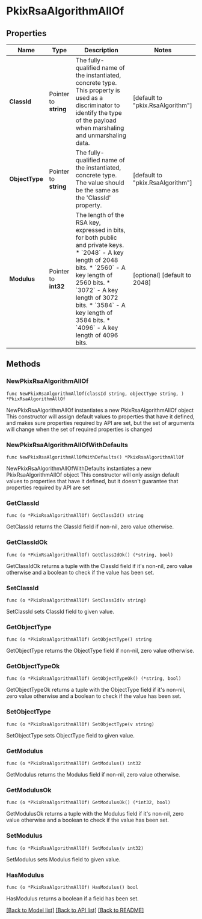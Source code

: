 # PkixRsaAlgorithmAllOf

## Properties

Name | Type | Description | Notes
------------ | ------------- | ------------- | -------------
**ClassId** | Pointer to **string** | The fully-qualified name of the instantiated, concrete type. This property is used as a discriminator to identify the type of the payload when marshaling and unmarshaling data. | [default to "pkix.RsaAlgorithm"]
**ObjectType** | Pointer to **string** | The fully-qualified name of the instantiated, concrete type. The value should be the same as the &#39;ClassId&#39; property. | [default to "pkix.RsaAlgorithm"]
**Modulus** | Pointer to **int32** | The length of the RSA key, expressed in bits, for both public and private keys. * &#x60;2048&#x60; - A key length of 2048 bits. * &#x60;2560&#x60; - A key length of 2560 bits. * &#x60;3072&#x60; - A key length of 3072 bits. * &#x60;3584&#x60; - A key length of 3584 bits. * &#x60;4096&#x60; - A key length of 4096 bits. | [optional] [default to 2048]

## Methods

### NewPkixRsaAlgorithmAllOf

`func NewPkixRsaAlgorithmAllOf(classId string, objectType string, ) *PkixRsaAlgorithmAllOf`

NewPkixRsaAlgorithmAllOf instantiates a new PkixRsaAlgorithmAllOf object
This constructor will assign default values to properties that have it defined,
and makes sure properties required by API are set, but the set of arguments
will change when the set of required properties is changed

### NewPkixRsaAlgorithmAllOfWithDefaults

`func NewPkixRsaAlgorithmAllOfWithDefaults() *PkixRsaAlgorithmAllOf`

NewPkixRsaAlgorithmAllOfWithDefaults instantiates a new PkixRsaAlgorithmAllOf object
This constructor will only assign default values to properties that have it defined,
but it doesn't guarantee that properties required by API are set

### GetClassId

`func (o *PkixRsaAlgorithmAllOf) GetClassId() string`

GetClassId returns the ClassId field if non-nil, zero value otherwise.

### GetClassIdOk

`func (o *PkixRsaAlgorithmAllOf) GetClassIdOk() (*string, bool)`

GetClassIdOk returns a tuple with the ClassId field if it's non-nil, zero value otherwise
and a boolean to check if the value has been set.

### SetClassId

`func (o *PkixRsaAlgorithmAllOf) SetClassId(v string)`

SetClassId sets ClassId field to given value.


### GetObjectType

`func (o *PkixRsaAlgorithmAllOf) GetObjectType() string`

GetObjectType returns the ObjectType field if non-nil, zero value otherwise.

### GetObjectTypeOk

`func (o *PkixRsaAlgorithmAllOf) GetObjectTypeOk() (*string, bool)`

GetObjectTypeOk returns a tuple with the ObjectType field if it's non-nil, zero value otherwise
and a boolean to check if the value has been set.

### SetObjectType

`func (o *PkixRsaAlgorithmAllOf) SetObjectType(v string)`

SetObjectType sets ObjectType field to given value.


### GetModulus

`func (o *PkixRsaAlgorithmAllOf) GetModulus() int32`

GetModulus returns the Modulus field if non-nil, zero value otherwise.

### GetModulusOk

`func (o *PkixRsaAlgorithmAllOf) GetModulusOk() (*int32, bool)`

GetModulusOk returns a tuple with the Modulus field if it's non-nil, zero value otherwise
and a boolean to check if the value has been set.

### SetModulus

`func (o *PkixRsaAlgorithmAllOf) SetModulus(v int32)`

SetModulus sets Modulus field to given value.

### HasModulus

`func (o *PkixRsaAlgorithmAllOf) HasModulus() bool`

HasModulus returns a boolean if a field has been set.


[[Back to Model list]](../README.md#documentation-for-models) [[Back to API list]](../README.md#documentation-for-api-endpoints) [[Back to README]](../README.md)


